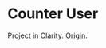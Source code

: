 # Counter User

Project in Clarity. [Origin](https://book.clarity-lang.org/ch07-01-creating-a-new-project.html).

